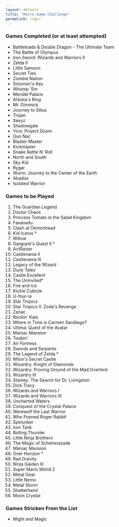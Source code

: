 ```yaml
---
layout: default
title: "Retro Game Challenge"
permalink: /rgc/
---
```


###  Games Completed (or at least attempted)

- Battletoads & Double Dragon - The Ultimate Team
- The Battle of Olympus
- Iron Sword: Wizards and Warriors II
- Zelda II
- Little Samson
- Secret Ties
- Zombie Nation
- Solomon's Key
- Whomp 'Em
- Mendel Palace
- Arkista's Ring
- Mr. Gimmick
- Journey to Silius
- Trojan 
- Xexyz
- Shadowgate
- Vice: Project Doom
- Gun Nac
- Blaster Master
- Kickmaster
- Snake Rattle N’ Roll
- North and South
- Sky Kid
- Rygar
- Wurm: Journey to the Center of the Earth
- Abadox
- Isolated Warrior

### Games to be Played

1. The Guardian Legend
1. Doctor Chaos
1. Princess Tomato in the Salad Kingdom
1. Faxanadu
1. Clash at Demonhead
1. Kid Icarus *
1. Willow
1. Gargoyle's Quest II *
1. ActRaiser
1. Castlevania II
1. Castlevania III
1. Legacy of the Wizard
1. Duck Tales
1. Castle Excellent
1. The Uninvited*
1. Fire and Ice
1. Kickle Cubicle
1. U-four-ia
1. Star Tropics
1. Star Tropics II: Zoda's Revenge
1. Zanac
1. Rockin' Kats
1. Where in Time is Carmen Sandiego?
1. Ultima: Quest of the Avatar
1. Maniac Mansion
1. Toobin'
1. Air Fortress
1. Swords and Serpents
1. The Legend of Zelda *
1. Milon's Secret Castle
1. Wizardry: Knight of Diamonds
1. Wizardry: Proving Ground of the Mad Overlord
1. Wizardry III
1. Stanley: The Search for Dr. Livingston
1. Dick Tracy
1. Wizards and Warriors I
1. Wizards and Warriors III
1. Uncharted Waters
1. Conquest of the Crystal Palace
1. Werewolf the Last Warrior
1. Who Framed Roger Rabbit
1. Spelunker
1. Iron Tank
1. Rolling Thunder
1. Little Ninja Brothers
1. The Magic of Scheherazade
1. Maniac Mansion
1. Over Horizon *
1. Rad Gravity
1. Ninja Gaiden III
1. Super Mario World 2
1. Metal Gear
1. Little Nemo
1. Metal Storm
1. Shatterhand
1. Moon Crystal

### Games Stricken From the List

- Might and Magic
